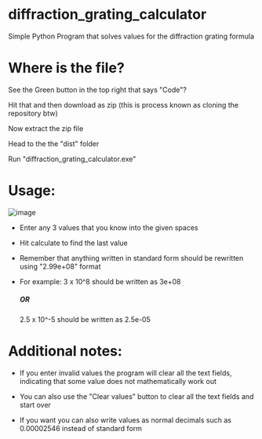 # diffraction_grating_calculator
Simple Python Program that solves values for the diffraction grating formula

<h1>Where is the file?</h1>
See the Green button in the top right that says "Code"?

Hit that and then download as zip (this is process known as cloning the repository btw)

Now extract the zip file

Head to the the "dist" folder

Run "diffraction_grating_calculator.exe"

<h1>Usage:</h1>

![image](https://user-images.githubusercontent.com/81257780/121317601-86ee5b80-c91b-11eb-94c0-d001f9857f4d.png)

* Enter any 3 values that you know into the given spaces

* Hit calculate to find the last value

* Remember that anything written in standard form should be rewritten using "2.99e+08" format

* For example: 3 x 10^8 should be written as 3e+08 <h5>OR</h5> 2.5 x 10^-5 should be written as 2.5e-05



<h1>Additional notes:</h1>

* If you enter invalid values the program will clear all the text fields, indicating that some value does not mathematically work out

* You can also use the "Clear values" button to clear all the text fields and start over

* If you want you can also write values as normal decimals such as 0.00002546 instead of standard form

